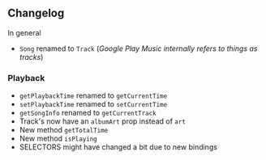 Changelog
---------

In general

* `Song` renamed to `Track` (*Google Play Music internally refers to things as tracks*)

### Playback

* `getPlaybackTime` renamed to `getCurrentTime`
* `setPlaybackTime` renamed to `setCurrentTime`
* `getSongInfo` renamed to `getCurrentTrack`
* Track's now have an `albumArt` prop instead of `art`
* New method `getTotalTime`
* New method `isPlaying`
* SELECTORS might have changed a bit due to new bindings
